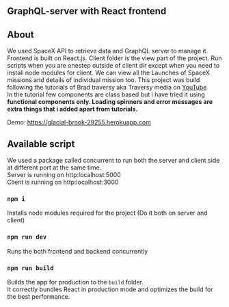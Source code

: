 ## GraphQL-server with React frontend

## About
We used SpaceX API to retrieve data and GraphQL server to manage it. Frontend is built on React.js. 
Client folder is the view part of the project. Run scripts when you are onestep outside of client dir except when you need to install node
modules for client.
We can view all the Launches of SpaceX missions and details of individual mission too.
This project was build following the tutorials of Brad traversy aka Traversy media on 
[YouTube](https://www.youtube.com/playlist?list=PLillGF-RfqbZrjw48EXLdM4dsOhURCLZx) <br>
In the tutorial few components are class based but i have tried it using **functional components only. Loading spinners and error messages are extra things that i added apart from tutorials.**

Demo: https://glacial-brook-29255.herokuapp.com

## Available script
We used a package called concurrent to run both the server and client side at different port at the same time. <br>
Server is running on http:localhost:5000 <br>
Client is running on http:localhost:3000 <br>

### `npm i`
Installs node modules required for the project (Do it both on server and client)

### `npm run dev`
Runs the both frontend and backend concurrently

### `npm run build`
Builds the app for production to the `build` folder.<br>
It correctly bundles React in production mode and optimizes the build for the best performance.
